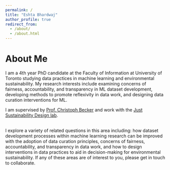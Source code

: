```yaml
---
permalink: /
title: "Eshta Bhardwaj"
author_profile: true
redirect_from: 
  - /about/
  - /about.html
---
```


About Me
======

I am a 4th year PhD candidate at the Faculty of Information at University of Toronto studying data practices in machine learning and environmental sustainability. My research interests include
 examining concerns of fairness, accountability, and transparency in ML dataset development, developing methods to promote reflexivity in data work, and designing data curation interventions for ML. 

I am supervised by <a href="https://www.christoph-becker.info/">Prof. Christoph Becker</a> 
and work with the <a href="https://justsustainabilitydesign.org/">Just Sustainability Design lab</a>. 
</br></br>

I explore a variety of related questions in this area 
including: how dataset development processes within machine learning research can be improved with the 
adoption of data curation principles, concerns of fairness, accountability, and transparency in data work, 
and how to design interventions in data practices to aid in decision-making for 
environmental sustainability. If any of these areas are of interest to you, please get in touch to collaborate.